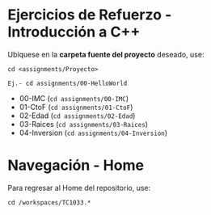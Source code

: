 # Ejercicios de Refuerzo - Introducción a C++

Ubíquese en la **carpeta fuente del proyecto** deseado, use:

```
cd <assignments/Proyecto>

Ej.- cd assignments/00-HelloWorld

```
- 00-IMC (```cd assignments/00-IMC```)
- 01-CtoF (```cd assignments/01-CtoF```)
- 02-Edad (```cd assignments/02-Edad```)
- 03-Raices (```cd assignments/03-Raices```)
- 04-Inversion (```cd assignments/04-Inversion```)

# Navegación - Home
Para regresar al Home del repositorio, use:
```
cd /workspaces/TC1033.*
```
